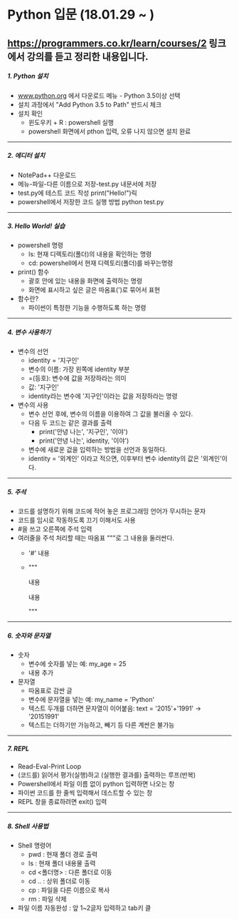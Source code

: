 # Python 입문 (18.01.29 ~ )
https://programmers.co.kr/learn/courses/2  링크에서 강의를 듣고 정리한 내용입니다.
---

##### 1. Python 설치
+ www.python.org 에서 다운로드 메뉴 - Python 3.5이상 선택
+ 설치 과정에서 "Add Python 3.5 to Path" 반드시 체크
+ 설치 확인
	+ 윈도우키 + R : powershell 실행
	+ powershell 화면에서 pthon 입력, 오류 나지 않으면 설치 완료
---

##### 2. 에디터 설치
+ NotePad++ 다운로드
+ 메뉴-파일-다른 이름으로 저장-test.py 내문서에 저장
+ test.py에 테스트 코드 작성 print("Hello!")릭
+ powershell에서 저장한 코드 실행 방법 python test.py
---

##### 3. Hello World! 실습
+ powershell 명령
	+ ls: 현재 디렉토리(폴더)의 내용을 확인하는 명령
	+ cd: powershell에서 현재 디렉토리(폴더)를 바꾸는명령
+ print() 함수
	+ 괄호 안에 있는 내용을 화면에 출력하는 명령
	+ 화면에 표시하고 싶은 글은 따옴표(')로 묶어서 표현
+ 함수란?
	+ 파이썬이 특정한 기능을 수행하도록 하는 명령
---

##### 4. 변수 사용하기
+ 변수의 선언
	+ identity = '지구인'
	+ 변수의 이름: 가장 왼쪽에 identity 부분
	+ =(등호): 변수에 값을 저장하라는 의미
	+ 값: '지구인'
	+ identity라는 변수에 '지구인'이라는 값을 저장하라는 명령
+ 변수의 사용
	+ 변수 선언 후에, 변수의 이름을 이용하여 그 값을 불러올 수 있다.
	+ 다음 두 코드는 같은 결과를 출력
		+ print('안녕 나는', '지구인', '이야')
		+ print('안녕 나는', identity, '이야')
	+ 변수에 새로운 겂을 입력하는 방법을 선언과 동일하다.
	+ identity = '외계인' 이라고 적으면, 이후부터 변수 identity의 값은 '외계인'이다.
---

##### 5. 주석
+ 코드를 설명하기 위해 코드에 적어 놓은 프로그래밍 언어가 무시하는 문자
+ 코드를 임시로 작동하도록 끄기 이해서도 사용
+ #을 쓰고 오른쪽에 주석 입력
+ 여러줄을 주석 처리할 때는 따옴표 """로 그 내용을 둘러싼다.
	+ '#' 내용
	+ """ 

	  내용

	  내용
	  
	  """
---

##### 6. 숫자와 문자열
+ 숫자
	+ 변수에 숫자를 넣는 예: my_age = 25
	+ 내용 추가
+ 문자열
	+ 따옴표로 감싼 글
	+ 변수에 문자열을 넣는 예: my_name = 'Python'
	+ 텍스트 두개를 더하면 문자열이 이어붙음: text = '2015'+'1991' -> '20151991'
	+ 텍스트는 더하기만 가능하고, 빼기 등 다른 계싼은 불가능
---

##### 7. REPL
+ Read-Eval-Print Loop
+ (코드를) 읽어서 평가(실행)하고 (실행한 결과를) 출력하는 루프(반복)
+ Powershell에서 파일 이름 없이 python 입력하면 나오는 창
+ 파이썬 코드를 한 줄씩 입력해서 데스트할 수 있는 창
+ REPL 창을 종료하려면 exit() 입력
---

##### 8. Shell 사용법
+ Shell 명령어
	+ pwd : 현재 폴더 경로 출력
	+ ls : 현재 폴더 내용물 출력
	+ cd <폴더명> : 다른 폴더로 이동
	+ cd .. : 상위 폴더로 이동
	+ cp : 파일을 다른 이름으로 복사
	+ rm : 파일 삭제
+ 파일 이름 자동완성 : 앞 1~2글자 입력하고 tab키 클
	
